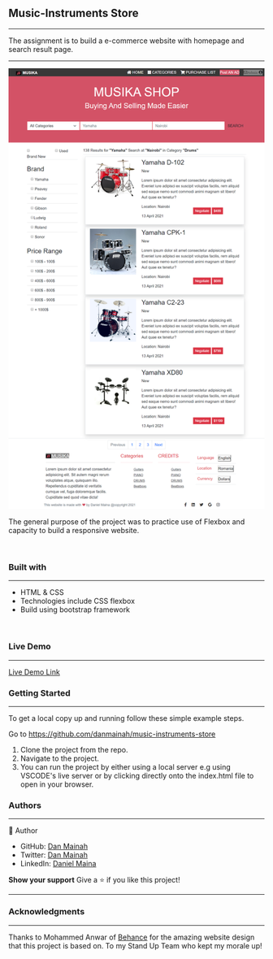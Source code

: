 <h2><b>Music-Instruments Store</b></h2>
<hr>
<p>The assignment is to build a e-commerce website with homepage and search result page.</p>
<hr>
<img src="img/screencapture-127-0-0-1-5500-search-html-2021-04-20-19_51_53.png">
<br>
<p>The general purpose of the project was to practice use of Flexbox and capacity to build a responsive website.</p><br>
<h3><b>Built with</b></h3>
<hr>
<ul>
  <li>HTML & CSS</li> 
  <li>Technologies include CSS flexbox </li>
  <li>Build using bootstrap framework </li>
</ul>
<br>
<h3><b>Live Demo</b></h3>
<hr>
<a href="https://danmainah.github.io/music-instruments-store/">Live Demo Link</a><br>
<h3><b>Getting Started</b></h3>
<hr>
To get a local copy up and running follow these simple example steps.

Go to https://github.com/danmainah/music-instruments-store

1. Clone the project from the repo.
2. Navigate to the project.
3. You can run the project by either using a local server e.g using VSCODE's live server or by clicking directly onto the index.html file to open in your browser.                  
                                                       
<h3><b>Authors</b></h3>

 <hr>
 👤 Author<br>
   
<ul>
  <li>GitHub: <a href="https://github.com/danmainah">Dan Mainah</a></li>
  <li>Twitter: <a href="https://twitter.com/dan_mainah">Dan Mainah</a></li>
  <li>LinkedIn: <a href="www.linkedin.com/in/daniel-maina-315a38191">Daniel Maina</a></li>
</ul   


<h3><b>Show your support</b></h3>
Give a ⭐️ if you like this project!<hr>

<h3><b>Acknowledgments</b></h3>
<hr>

Thanks to Mohammed Anwar of [Behance](https://www.behance.net/gallery/24796463/ZATTIX) for the amazing website design that this project is based on.
To my Stand Up Team who kept my morale up!